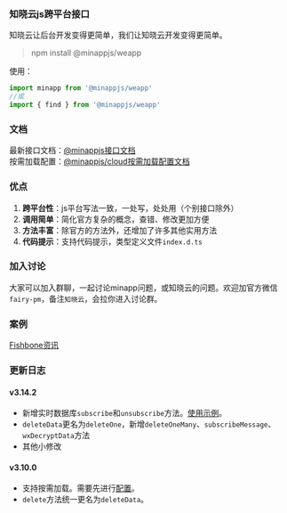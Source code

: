 
### 知晓云js跨平台接口     
   
知晓云让后台开发变得更简单，我们让知晓云开发变得更简单。  
  
> npm install @minappjs/weapp
    
使用：  
```js
import minapp from '@minappjs/weapp'
//或
import { find } from '@minappjs/weapp'
```  
  
  
### 文档  
最新接口文档：[@minappjs接口文档](https://wefishbone.com/detail/5ec2781dc66ab4461293c8ea)  
按需加载配置：[@minappjs/cloud按需加载配置文档](https://wefishbone.com/detail/5ed5ae7b899abe7b80d67a5f)  
  
### 优点  
1. **跨平台性**：js平台写法一致，一处写，处处用（个别接口除外） 
2. **调用简单**：简化官方复杂的概念，查错、修改更加方便  
3. **方法丰富**：除官方的方法外，还增加了许多其他实用方法  
4. **代码提示**：支持代码提示，类型定义文件`index.d.ts`    

   
### 加入讨论  
大家可以加入群聊，一起讨论minapp问题，或知晓云的问题。欢迎加官方微信`fairy-pm`，备注`知晓云`，会拉你进入讨论群。    
  
### 案例    
[Fishbone资讯](https://wefishbone.com)
    
### 更新日志    
#### v3.14.2  
- 新增实时数据库`subscribe`和`unsubscribe`方法。[使用示例](https://wefishbone.com/detail/5f22d20a5cab4d6f035262c8)。  
- `deleteData`更名为`deleteOne`，新增`deleteOneMany`、`subscribeMessage`、`wxDecryptData`方法   
- 其他小修改  
  
#### v3.10.0  
- 支持按需加载。需要先进行[配置](https://wefishbone.com/detail/5ed5ae7b899abe7b80d67a5f)。  
- `delete`方法统一更名为`deleteData`。  